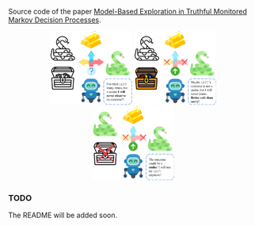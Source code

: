 Source code of the paper [Model-Based Exploration in Truthful Monitored Markov Decision
Processes](https://arxiv.org/abs/2502.16772).

<p align="center">
  <img src="banner/Treasure_Hunt_Uncertainty.png" width="33%">
  <img src="banner/Treasure_Hunt_Counterfactual.png" width="33%">
  <img src="banner/Treasure_Hunt_Cautious.png" width="33%">
</p>

### TODO
The README will be added soon.


